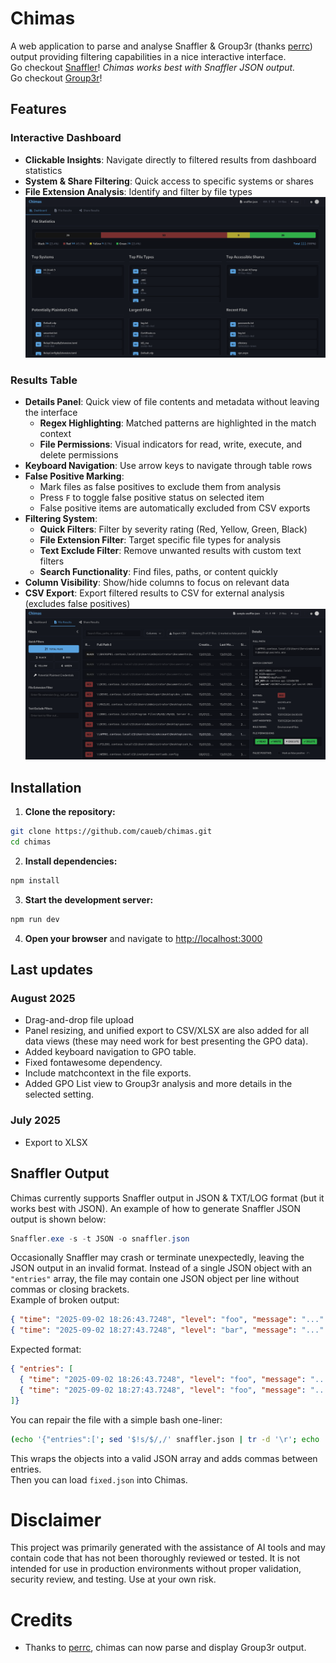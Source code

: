 # Chimas 

A web application to parse and analyse Snaffler & Group3r (thanks [perrc](https://github.com/perrc)) output providing filtering capabilities in a nice interactive interface.  
Go checkout [Snaffler](https://github.com/SnaffCon/Snaffler)! *Chimas works best with Snaffler JSON output.*   
Go checkout [Group3r](https://github.com/Group3r/Group3r)!

## Features

### Interactive Dashboard
- **Clickable Insights**: Navigate directly to filtered results from dashboard statistics
- **System & Share Filtering**: Quick access to specific systems or shares
- **File Extension Analysis**: Identify and filter by file types
![Dashboard](./imgs/DashboardScreenshot.png)

### Results Table 
- **Details Panel**: Quick view of file contents and metadata without leaving the interface
  - **Regex Highlighting**: Matched patterns are highlighted in the match context
  - **File Permissions**: Visual indicators for read, write, execute, and delete permissions
- **Keyboard Navigation**: Use arrow keys to navigate through table rows
- **False Positive Marking**: 
  - Mark files as false positives to exclude them from analysis
  - Press `F` to toggle false positive status on selected item
  - False positive items are automatically excluded from CSV exports
- **Filtering System**:
  - **Quick Filters**: Filter by severity rating (Red, Yellow, Green, Black)
  - **File Extension Filter**: Target specific file types for analysis
  - **Text Exclude Filter**: Remove unwanted results with custom text filters
  - **Search Functionality**: Find files, paths, or content quickly
- **Column Visibility**: Show/hide columns to focus on relevant data
- **CSV Export**: Export filtered results to CSV for external analysis (excludes false positives)
![FileResults](./imgs/FileResultsScreenshot.png)

## Installation

1. **Clone the repository:**
```bash
git clone https://github.com/caueb/chimas.git
cd chimas
```

2. **Install dependencies:**
```bash
npm install
```

3. **Start the development server:**
```bash
npm run dev
```

4. **Open your browser** and navigate to [http://localhost:3000](http://localhost:3000)

## Last updates
### August 2025
- Drag-and-drop file upload
- Panel resizing, and unified export to CSV/XLSX are also added for all data views (these may need work for best presenting the GPO data).
- Added keyboard navigation to GPO table.
- Fixed fontawesome dependency.
- Include matchcontext in the file exports.
- Added GPO List view to Group3r analysis and more details in the selected setting.

### July 2025
- Export to XLSX

## Snaffler Output
Chimas currently supports Snaffler output in JSON & TXT/LOG format (but it works best with JSON). An example of how to generate Snaffler JSON output is shown below:
```powershell
Snaffler.exe -s -t JSON -o snaffler.json
```

Occasionally Snaffler may crash or terminate unexpectedly, leaving the JSON output in an invalid format. Instead of a single JSON object with an `"entries"` array, the file may contain one JSON object per line without commas or closing brackets.  
Example of broken output:
```json
{ "time": "2025-09-02 18:26:43.7248", "level": "foo", "message": "..." }
{ "time": "2025-09-02 18:27:43.7248", "level": "bar", "message": "..." }
```
Expected format:
```json
{ "entries": [
  { "time": "2025-09-02 18:26:43.7248", "level": "foo", "message": "..." },
  { "time": "2025-09-02 18:27:43.7248", "level": "foo", "message": "..." }
]}
```

You can repair the file with a simple bash one-liner:
```bash
(echo '{"entries":['; sed '$!s/$/,/' snaffler.json | tr -d '\r'; echo ']}' ) > fixed.json
```
This wraps the objects into a valid JSON array and adds commas between entries.  
Then you can load `fixed.json` into Chimas.


# Disclaimer

This project was primarily generated with the assistance of AI tools and may contain code that has not been thoroughly reviewed or tested. It is not intended for use in production environments without proper validation, security review, and testing. Use at your own risk.

# Credits
- Thanks to [perrc](https://github.com/perrc), chimas can now parse and display Group3r output.
